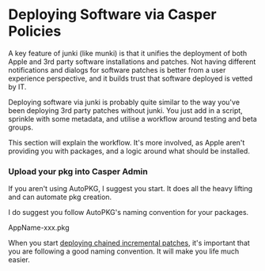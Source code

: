 Deploying Software via Casper Policies
======================================

A key feature of junki (like munki) is that it unifies the deployment of both Apple and 3rd party software installations and patches. Not having different notifications and dialogs for software patches is better from a user experience perspective, and it builds trust that software deployed is vetted by IT.

Deploying software via junki is probably quite similar to the way you've been deploying 3rd party patches without junki. You just add in a script, sprinkle with some metadata, and utilise a workflow around testing and beta groups.

This section will explain the workflow. It's more involved, as Apple aren't providing you with packages, and a logic around what should be installed.

### Upload your pkg into Casper Admin

If you aren't using AutoPKG, I suggest you start. It does all the heavy lifting and can automate pkg creation.

I do suggest you follow AutoPKG's naming convention for your packages.

AppName-xxx.pkg

When you start [deploying chained incremental patches](deploying_chained_incremental_patches.md), it's important that you are following a good naming convention. It will make you life much easier.


